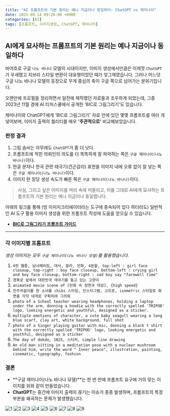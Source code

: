 ```yaml
---
title: "AI 프롬프트의 기본 원리는 예나 지금이나 동일하다: ChatGPT vs 제미나이"
date: 2025-09-14 09:28:00 +0900
categories: [AI]
tags: [프롬프트, 이미지생성, ChatGPT, 제미나이]
---
```


## AI에게 묘사하는 프롬프트의 기본 원리는 예나 지금이나 동일하다

바야흐로 구글 `나노 바나나` 모델의 시대이지만, 이미지 생성에서만큼은 이제껏 `ChatGPT`가 우세했고 지브리 스타일 변환이 대유행이었던 때가 엊그제였습니다. 그러나 어느덧 구글 나노 바나나 모델의 등장으로 무게 중심의 축이 구글 쪽으로 넘어가는 분위기입니다.

오랜만에 프로필을 정리하면서 일전에 제작했던 자료들과 조우하게 되었는데, 그중 2023년 11월 경에 AI 티처스쿨에서 공개한 'BIC로 그림그리기'도 있습니다.

제미나이와 ChatGPT에게 'BIC로 그림그리기' 자료 안에 있던 몇몇 프롬프트를 여러 개 넣어보며, 이미지 출력의 퀄리티를 매우 **'주관적으로'** 비교해보았습니다.

### 판정 결과

1.  그림 솜씨는 아무래도 `ChatGPT`가 좀 더 낫다.
2.  프롬프트에 적힌 의뢰인의 의도를 더 똑똑하게 잘 파악하는 쪽은 `구글 제미나이(나노 바나나)`이다.
3.  한글 문자나 한국 관련 태극기(건곤감리) 표현을 이미지 내에 오류 없이 잘 넣는 쪽은 `구글 제미나이(나노 바나나)`이다.
4.  이미지 한 장당 생성 속도가 빠른 쪽은 `구글 제미나이(나노 바나나)`이다.

> 사실, 그리고 싶은 이미지를 머리 속에 떠올리고, 이를 그대로 AI에게 묘사하는 프롬프트의 기본 원리는 예나 지금이나 동일합니다.

아래의 링크를 통해 (빙 이미지크리에이터라는 도구에 종속되어 있다 하더라도) 일반적인 AI 도구 활용 이미지 생성을 위한 프롬프트 작성에 도움을 얻으실 수 있습니다.

-   **[BIC로 그림그리기 프롬프트 가이드](http://bit.ly/BICP)**

---

### 각 이미지별 프롬프트

*생성 이미지는 모두 `구글 제미나이(나노 바나나 모델)`를 활용했습니다.*

1.  `4컷 웹툰, 남녀헤어짐, 대사, 칼라, 만화, 4분할, top-left : girl face closeup, top-right : boy face closeup, bottom-left : crying girl and boy face closeup, bottom-right : sad boy say "farewell time"`
2.  `경복궁 앞에서 대한민국 태극기를 들고 있는 고양이`
3.  `animated movie scene of [만화 속 장면과 대상], {high speed}`
4.  `진주귀걸이를 한 소녀를 chibi 스타일, 인스타그램, 고프로, isometric 스타일로 화면을 각각 네개로 구획하여 그려줘`
5.  `photo of a School teacher wearing headphones, holding a laptop under the arm, donning a hoodie with the correctly spelled 'TRIPOD' logo, looking energetic and youthful, designed as a sticker.`
6.  `multiple emotions of character, a cute baby seagull wearing a long blue scarf, clay art, white background, full shot`
7.  `photo of a Singer playing guitar with mic, donning a black t shirt with the correctly spelled 'TRIPOD' logo, looking energetic and youthful, designed as a sticker`
8.  `The day of dokdo, 1025, 스티커, simple line drawing`
9.  `An old man sitting in a meditation pose with a nuclear mushroom behind him, write the word " Inner peace", illustration, painting, cinematic, typography, fashion`

### 결론

-   **구글 제미나이(나노 바나나 모델)**는 한 번 만에 프롬프트 요구에 거의 맞는 이미지를 위와 같이 만들었습니다.
-   **ChatGPT**는 중간에 이미지 출력이 끊기는 이슈가 종종 발생하며, 프롬프트의 특정 부분을 왜곡하는 문제가 발생했습니다.

![1](/assets/1.jpg)
![2](/assets/2.jpg)
![3](/assets/3.jpg)
![4](/assets/4.jpg)
![5](/assets/5.jpg)
![6](/assets/6.jpg)
![7](/assets/7.jpg)
![8](/assets/8.jpg)
![9](/assets/9.jpg)
